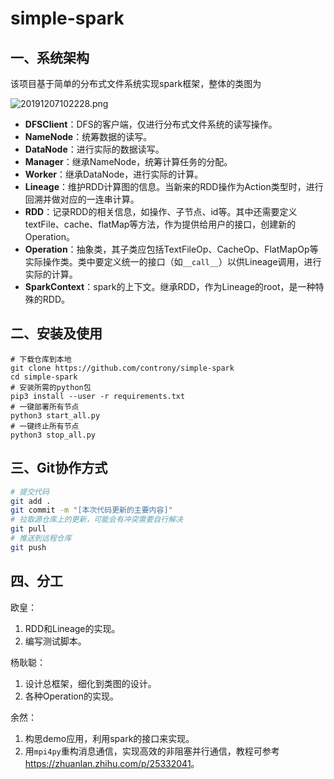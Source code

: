 # simple-spark

## 一、系统架构

该项目基于简单的分布式文件系统实现spark框架，整体的类图为

![20191207102228.png](https://raw.githubusercontent.com/controny/PicBed/master/images/20191207102228.png)

- **DFSClient**：DFS的客户端，仅进行分布式文件系统的读写操作。
- **NameNode**：统筹数据的读写。
- **DataNode**：进行实际的数据读写。
- **Manager**：继承NameNode，统筹计算任务的分配。
- **Worker**：继承DataNode，进行实际的计算。
- **Lineage**：维护RDD计算图的信息。当新来的RDD操作为Action类型时，进行回溯并做对应的一连串计算。
- **RDD**：记录RDD的相关信息，如操作、子节点、id等。其中还需要定义textFile、cache、flatMap等方法，作为提供给用户的接口，创建新的Operation。
- **Operation**：抽象类，其子类应包括TextFileOp、CacheOp、FlatMapOp等实际操作类。类中要定义统一的接口（如`__call__`）以供Lineage调用，进行实际的计算。
- **SparkContext**：spark的上下文。继承RDD，作为Lineage的root，是一种特殊的RDD。

## 二、安装及使用
```shell
# 下载仓库到本地
git clone https://github.com/controny/simple-spark
cd simple-spark
# 安装所需的python包
pip3 install --user -r requirements.txt
# 一键部署所有节点
python3 start_all.py
# 一键终止所有节点
python3 stop_all.py
```

## 三、Git协作方式

```bash
# 提交代码
git add .
git commit -m "[本次代码更新的主要内容]"
# 拉取源仓库上的更新，可能会有冲突需要自行解决
git pull 
# 推送到远程仓库
git push
```

## 四、分工

欧皇：
1. RDD和Lineage的实现。
1. 编写测试脚本。

杨耿聪：
1. 设计总框架，细化到类图的设计。
1. 各种Operation的实现。

余然：
1. 构思demo应用，利用spark的接口来实现。
1. 用`mpi4py`重构消息通信，实现高效的非阻塞并行通信，教程可参考<https://zhuanlan.zhihu.com/p/25332041>。
